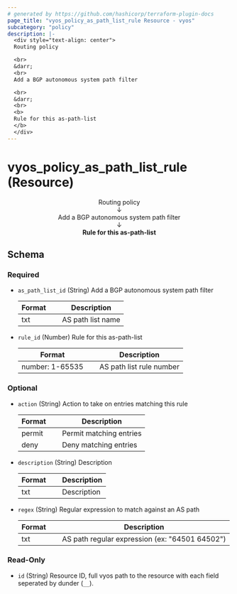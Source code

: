 ```yaml
---
# generated by https://github.com/hashicorp/terraform-plugin-docs
page_title: "vyos_policy_as_path_list_rule Resource - vyos"
subcategory: "policy"
description: |-
  <div style="text-align: center">
  Routing policy

  <br>
  &darr;
  <br>
  Add a BGP autonomous system path filter

  <br>
  &darr;
  <br>
  <b>
  Rule for this as-path-list
  </b>
  </div>
---
```


# vyos_policy_as_path_list_rule (Resource)

<div style="text-align: center">
Routing policy

<br>
&darr;
<br>
Add a BGP autonomous system path filter

<br>
&darr;
<br>
<b>
Rule for this as-path-list
</b>
</div>



<!-- schema generated by tfplugindocs -->
## Schema

### Required

- `as_path_list_id` (String) Add a BGP autonomous system path filter

    |  Format &emsp; | Description  |
    |----------|---------------|
    |  txt  &emsp; |  AS path list name  |
- `rule_id` (Number) Rule for this as-path-list

    |  Format &emsp; | Description  |
    |----------|---------------|
    |  number: 1-65535  &emsp; |  AS path list rule number  |

### Optional

- `action` (String) Action to take on entries matching this rule

    |  Format &emsp; | Description  |
    |----------|---------------|
    |  permit  &emsp; |  Permit matching entries  |
    |  deny  &emsp; |  Deny matching entries  |
- `description` (String) Description

    |  Format &emsp; | Description  |
    |----------|---------------|
    |  txt  &emsp; |  Description  |
- `regex` (String) Regular expression to match against an AS path

    |  Format &emsp; | Description  |
    |----------|---------------|
    |  txt  &emsp; |  AS path regular expression (ex: "64501 64502")  |

### Read-Only

- `id` (String) Resource ID, full vyos path to the resource with each field seperated by dunder (`__`).

